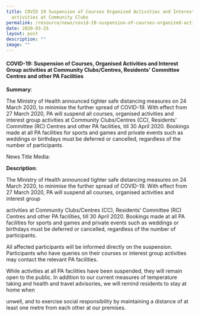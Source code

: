 ```yaml
---
title: COVID 19 Suspension of Courses Organized Activities and Interest Group
  activities at Community Clubs
permalink: /resource/news/covid-19-suspension-of-courses-organized-activities-and-interest-group-activities/
date: 2020-03-25
layout: post
description: ""
image: ""
---
```


#### COVID-19: Suspension of Courses, Organised Activities and Interest Group activities at Community Clubs/Centres, Residents' Committee Centres and other PA Facilities 

**Summary**: 

The Ministry of Health announced tighter safe distancing measures on 24 March 2020, to minimise the further spread of COVID-19. With effect from 27 March 2020, PA will suspend all courses, organised activities and interest group activities at Community Clubs/Centres (CC), Residents’ Committee (RC) Centres and other PA facilities, till 30 April 2020. Bookings made at all PA facilities for sports and games and private events such as weddings or birthdays must be deferred or cancelled, regardless of the number of participants. 

News Title Media: 

 

**Description**: 

The Ministry of Health announced tighter safe distancing measures on 24 March 2020, to minimise the further spread of COVID-19. With effect from 27 March 2020, PA will suspend all courses, organised activities and interest group 

activities at Community Clubs/Centres (CC), Residents’ Committee (RC) Centres and other PA facilities, till 30 April 2020. Bookings made at all PA facilities for sports and games and private events such as weddings or birthdays must be deferred or cancelled, regardless of the number of participants. 

 

All affected participants will be informed directly on the suspension. Participants who have queries on their courses or interest group activities may contact the relevant PA facilities. 

 

While activities at all PA facilities have been suspended, they will remain open to the public. In addition to our current measures of temperature taking and health and travel advisories, we will remind residents to stay at home when 

unwell, and to exercise social responsibility by maintaining a distance of at least one metre from each other at our premises. 